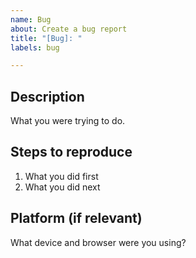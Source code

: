 ```yaml
---
name: Bug
about: Create a bug report
title: "[Bug]: "
labels: bug

---
```


## Description
What you were trying to do.

## Steps to reproduce
1. What you did first
1. What you did next

## Platform (if relevant)
What device and browser were you using?
